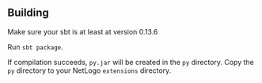 ## Building

Make sure your sbt is at least at version 0.13.6

Run `sbt package`.

If compilation succeeds, `py.jar` will be created in the `py` directory. Copy the `py` directory to your NetLogo `extensions` directory.
